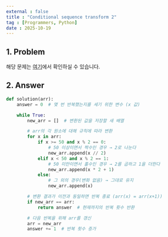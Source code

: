 ```yaml
---
external : false
title : "Conditional sequence transform 2"
tag : [Programmers, Python]
date : 2025-10-19
---
```


## 1. Problem

해당 문제는 [여기](https://school.programmers.co.kr/learn/courses/30/lessons/181881)에서 확인하실 수 있습니다.

## 2. Answer

```py
def solution(arr):
    answer = 0  # 몇 번 반복했는지를 세기 위한 변수 (x 값)

    while True:
        new_arr = []  # 변환된 값을 저장할 새 배열

        # arr의 각 원소에 대해 규칙에 따라 변환
        for x in arr:
            if x >= 50 and x % 2 == 0:
                # 50 이상이면서 짝수인 경우 → 2로 나눈다
                new_arr.append(x // 2)
            elif x < 50 and x % 2 == 1:
                # 50 미만이면서 홀수인 경우 → 2를 곱하고 1을 더한다
                new_arr.append(x * 2 + 1)
            else:
                # 그 외의 경우(변화 없음) → 그대로 유지
                new_arr.append(x)

        # 변환 결과가 이전과 동일하면 반복 종료 (arr(x) = arr(x+1))
        if new_arr == arr:
            return answer  # 현재까지의 반복 횟수 반환

        # 다음 반복을 위해 arr를 갱신
        arr = new_arr
        answer += 1  # 반복 횟수 증가
```
